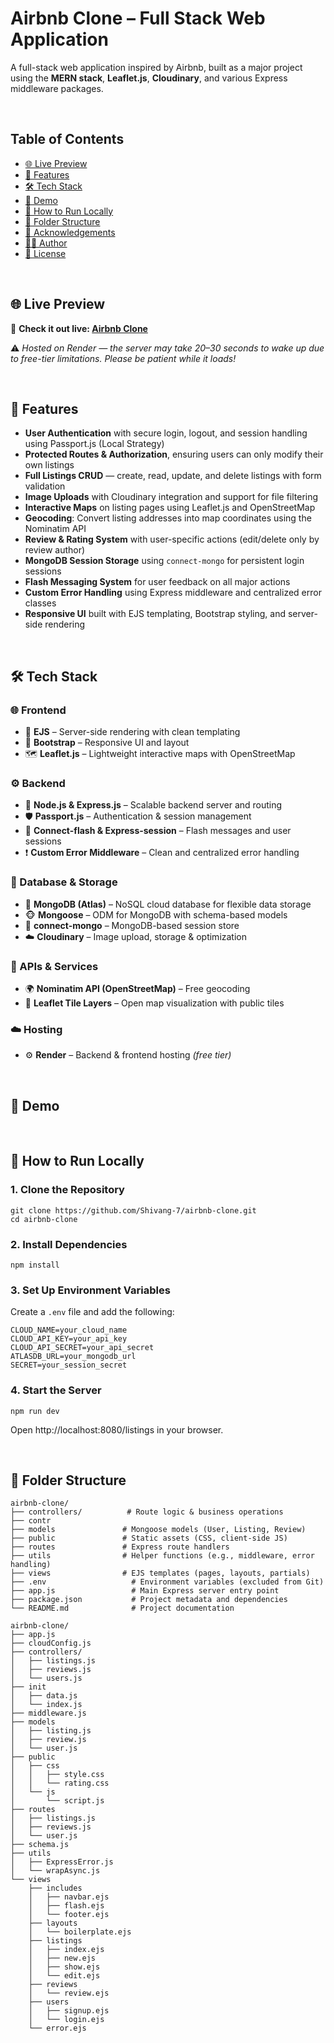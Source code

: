 # Airbnb Clone – Full Stack Web Application
A full-stack web application inspired by Airbnb, built as a major project using the **MERN stack**, **Leaflet.js**, **Cloudinary**, and various Express middleware packages.

<br> 

## Table of Contents
- [🌐 Live Preview](#-live-preview)  
- [📌 Features](#-features)
- [🛠️ Tech Stack](#️-tech-stack)
- [📸 Demo](#-demo)
- [🚀 How to Run Locally](#-how-to-run-locally)
- [📁 Folder Structure](#-folder-structure)
- [📝 Acknowledgements](#-acknowledgements)
- [🙇‍♂️ Author](#-author)
- [📄 License](#-license) 

<br>

## 🌐 Live Preview

🚀  **Check it out live: [Airbnb Clone](https://airbnb-clone-18sd.onrender.com/listings)**  

⚠️ _Hosted on Render — the server may take 20–30 seconds to wake up due to free-tier limitations. Please be patient while it loads!_

<br> 

## 📌 Features

- **User Authentication** with secure login, logout, and session handling using Passport.js (Local Strategy)  
- **Protected Routes & Authorization**, ensuring users can only modify their own listings  
- **Full Listings CRUD** — create, read, update, and delete listings with form validation  
- **Image Uploads** with Cloudinary integration and support for file filtering  
- **Interactive Maps** on listing pages using Leaflet.js and OpenStreetMap  
- **Geocoding**: Convert listing addresses into map coordinates using the Nominatim API  
- **Review & Rating System** with user-specific actions (edit/delete only by review author)  
- **MongoDB Session Storage** using `connect-mongo` for persistent login sessions  
- **Flash Messaging System** for user feedback on all major actions  
- **Custom Error Handling** using Express middleware and centralized error classes  
- **Responsive UI** built with EJS templating, Bootstrap styling, and server-side rendering  

<br>

## 🛠️ Tech Stack

### 🌐 Frontend
- 📝 **EJS** – Server-side rendering with clean templating
- 🎨 **Bootstrap** – Responsive UI and layout
- 🗺️ **Leaflet.js** – Lightweight interactive maps with OpenStreetMap

### ⚙️ Backend
- 🚀 **Node.js & Express.js** – Scalable backend server and routing
- 🛡️ **Passport.js** – Authentication & session management
- 💬 **Connect-flash & Express-session** – Flash messages and user sessions
- ❗ **Custom Error Middleware** – Clean and centralized error handling

### 💾 Database & Storage
- 🍃 **MongoDB (Atlas)** – NoSQL cloud database for flexible data storage
- 🐵 **Mongoose** – ODM for MongoDB with schema-based models
- 🧠 **connect-mongo** – MongoDB-based session store
- ☁️ **Cloudinary** – Image upload, storage & optimization

### 📍 APIs & Services
- 🌍 **Nominatim API (OpenStreetMap)** – Free geocoding
- 📡 **Leaflet Tile Layers** – Open map visualization with public tiles

### ☁️ Hosting
- ⚙️ **Render** – Backend & frontend hosting *(free tier)*

<br>

## 📸 Demo


<br>

## 🚀 How to Run Locally

### 1. Clone the Repository

```
git clone https://github.com/Shivang-7/airbnb-clone.git
cd airbnb-clone
```

### 2. Install Dependencies

```
npm install
```

### 3. Set Up Environment Variables

Create a `.env` file and add the following:
```
CLOUD_NAME=your_cloud_name
CLOUD_API_KEY=your_api_key
CLOUD_API_SECRET=your_api_secret
ATLASDB_URL=your_mongodb_url
SECRET=your_session_secret
```

### 4. Start the Server
```
npm run dev
```

Open http://localhost:8080/listings in your browser.

<br>

## 📁 Folder Structure

```
airbnb-clone/  
├── controllers/          # Route logic & business operations
├── contr
├── models               # Mongoose models (User, Listing, Review)
├── public               # Static assets (CSS, client-side JS)
├── routes               # Express route handlers
├── utils                # Helper functions (e.g., middleware, error handling)
├── views                # EJS templates (pages, layouts, partials)
├── .env                   # Environment variables (excluded from Git)
├── app.js                 # Main Express server entry point
├── package.json           # Project metadata and dependencies
└── README.md              # Project documentation

airbnb-clone/  
├── app.js
├── cloudConfig.js
├── controllers/
│   ├── listings.js
│   ├── reviews.js
│   └── users.js
├── init
│   ├── data.js
│   └── index.js
├── middleware.js
├── models
│   ├── listing.js
│   ├── review.js
│   └── user.js
├── public
│   ├── css
│   │   ├── style.css
│   │   └── rating.css
│   └── js
│       └── script.js
├── routes
│   ├── listings.js
│   ├── reviews.js
│   └── user.js
├── schema.js
├── utils
│   ├── ExpressError.js
│   └── wrapAsync.js
└── views
    ├── includes
    │   ├── navbar.ejs
    │   ├── flash.ejs
    │   └── footer.ejs
    ├── layouts
    │   └── boilerplate.ejs
    ├── listings
    │   ├── index.ejs
    │   ├── new.ejs
    │   ├── show.ejs
    │   └── edit.ejs
    ├── reviews
    │   └── review.ejs
    ├── users
    │   ├── signup.ejs
    │   └── login.ejs
    └── error.ejs
```
